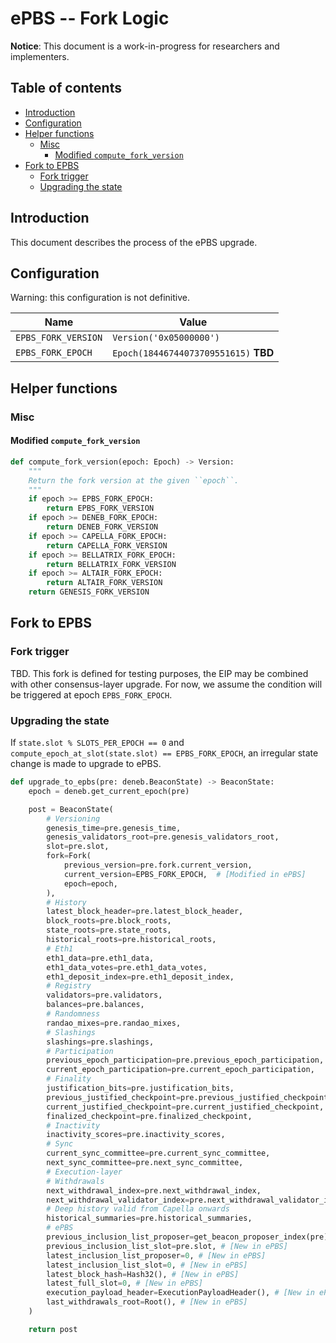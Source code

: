 # ePBS -- Fork Logic

**Notice**: This document is a work-in-progress for researchers and implementers.

## Table of contents

<!-- START doctoc generated TOC please keep comment here to allow auto update -->
<!-- DON'T EDIT THIS SECTION, INSTEAD RE-RUN doctoc TO UPDATE -->

- [Introduction](#introduction)
- [Configuration](#configuration)
- [Helper functions](#helper-functions)
  - [Misc](#misc)
    - [Modified `compute_fork_version`](#modified-compute_fork_version)
- [Fork to EPBS](#fork-to-epbs)
  - [Fork trigger](#fork-trigger)
  - [Upgrading the state](#upgrading-the-state)

<!-- END doctoc generated TOC please keep comment here to allow auto update -->

## Introduction

This document describes the process of the ePBS upgrade.

## Configuration

Warning: this configuration is not definitive.

| Name                | Value |
|---------------------| - |
| `EPBS_FORK_VERSION` | `Version('0x05000000')` |
| `EPBS_FORK_EPOCH`   | `Epoch(18446744073709551615)` **TBD** |

## Helper functions

### Misc

#### Modified `compute_fork_version`

```python
def compute_fork_version(epoch: Epoch) -> Version:
    """
    Return the fork version at the given ``epoch``.
    """
    if epoch >= EPBS_FORK_EPOCH:
        return EPBS_FORK_VERSION
    if epoch >= DENEB_FORK_EPOCH:
        return DENEB_FORK_VERSION
    if epoch >= CAPELLA_FORK_EPOCH:
        return CAPELLA_FORK_VERSION
    if epoch >= BELLATRIX_FORK_EPOCH:
        return BELLATRIX_FORK_VERSION
    if epoch >= ALTAIR_FORK_EPOCH:
        return ALTAIR_FORK_VERSION
    return GENESIS_FORK_VERSION
```

## Fork to EPBS

### Fork trigger

TBD. This fork is defined for testing purposes, the EIP may be combined with other 
consensus-layer upgrade.
For now, we assume the condition will be triggered at epoch `EPBS_FORK_EPOCH`.

### Upgrading the state

If `state.slot % SLOTS_PER_EPOCH == 0` and `compute_epoch_at_slot(state.slot) == EPBS_FORK_EPOCH`,
an irregular state change is made to upgrade to ePBS.

```python
def upgrade_to_epbs(pre: deneb.BeaconState) -> BeaconState:
    epoch = deneb.get_current_epoch(pre)

    post = BeaconState(
        # Versioning
        genesis_time=pre.genesis_time,
        genesis_validators_root=pre.genesis_validators_root,
        slot=pre.slot,
        fork=Fork(
            previous_version=pre.fork.current_version,
            current_version=EPBS_FORK_EPOCH,  # [Modified in ePBS]
            epoch=epoch,
        ),
        # History
        latest_block_header=pre.latest_block_header,
        block_roots=pre.block_roots,
        state_roots=pre.state_roots,
        historical_roots=pre.historical_roots,
        # Eth1
        eth1_data=pre.eth1_data,
        eth1_data_votes=pre.eth1_data_votes,
        eth1_deposit_index=pre.eth1_deposit_index,
        # Registry
        validators=pre.validators,
        balances=pre.balances,
        # Randomness
        randao_mixes=pre.randao_mixes,
        # Slashings
        slashings=pre.slashings,
        # Participation
        previous_epoch_participation=pre.previous_epoch_participation,
        current_epoch_participation=pre.current_epoch_participation,
        # Finality
        justification_bits=pre.justification_bits,
        previous_justified_checkpoint=pre.previous_justified_checkpoint,
        current_justified_checkpoint=pre.current_justified_checkpoint,
        finalized_checkpoint=pre.finalized_checkpoint,
        # Inactivity
        inactivity_scores=pre.inactivity_scores,
        # Sync
        current_sync_committee=pre.current_sync_committee,
        next_sync_committee=pre.next_sync_committee,
        # Execution-layer
        # Withdrawals
        next_withdrawal_index=pre.next_withdrawal_index,
        next_withdrawal_validator_index=pre.next_withdrawal_validator_index,
        # Deep history valid from Capella onwards
        historical_summaries=pre.historical_summaries,
        # ePBS
        previous_inclusion_list_proposer=get_beacon_proposer_index(pre), # [New in ePBS]
        previous_inclusion_list_slot=pre.slot, # [New in ePBS]
        latest_inclusion_list_proposer=0, # [New in ePBS]
        latest_inclusion_list_slot=0, # [New in ePBS]
        latest_block_hash=Hash32(), # [New in ePBS]
        latest_full_slot=0, # [New in ePBS]
        execution_payload_header=ExecutionPayloadHeader(), # [New in ePBS]
        last_withdrawals_root=Root(), # [New in ePBS]
    )

    return post
```

